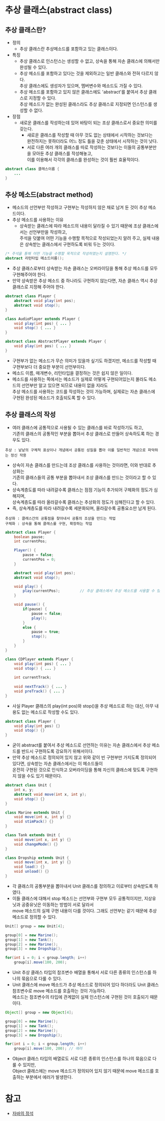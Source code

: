 # 추상 클래스(abstract class)

## 추상 클래스란?

* 정의
  * 추상 클래스란 추상메소드를 포함하고 있는 클래스이다.
* 특징
  * 추상 클래스로 인스턴스는 생성할 수 없고, 상속을 통해 자손 클래스에 의해서만 완성될 수 있다.
  * 추상 메소드를 포함하고 있다는 것을 제외하고는 일반 클래스와 전혀 다르지 않다.  
    추상 클래스에도 생성자가 있으며, 멤버변수와 메소드도 가질 수 있다.
  * 추상 메소드를 포함하고 있지 않은 클래스에도 'abstract'를 붙여서 추상 클래스로 지정할 수 있다.  
    추상 메소드가 없는 완성된 클래스라도 추상 클래스로 지정되면 인스턴스를 생성할 수 없다.
* 장점
  * 새로운 클래스를 작성하는데 있어 바탕이 되는 조상 클래스로서 중요한 의미를 갖는다.
    * 새로운 클래스를 작성할 때 아무 것도 없는 상태에서 시작하는 것보다는  
      완전하지는 못하더라도 어느 정도 틀을 갖춘 상태에서 시작하는 것이 낫다.
    * 서로 다른 여러 개의 클래스를 따로 작성하는 것보다는 이들의 공통부분만을 모아둔 추상 클래스를 작성해놓고,  
      이를 이용해서 각각의 클래스를 완성하는 것이 훨씬 효율적이다.

```java
abstract class 클래스이름 { 
    ...
}
```

## 추상 메소드(abstract method)

* 메소드의 선언부만 작성하고 구현부는 작성하지 않은 채로 남겨 둔 것이 추상 메소드이다.
* 추상 메소드를 사용하는 이유
  * 상속받는 클래스에 따라 메소드의 내용이 달라질 수 있기 때문에 조상 클래스에서는 선언부만을 작성하고,  
    주석을 덧붙여 어떤 기능을 수행할 목적으로 작성되었는지 알려 주고, 실제 내용은 상속받는 클래스에서 구현하도록 비워 두는 것이다.

```java
/* 주석을 통해 어떤 기능을 수행할 목적으로 작성하였는지 설명한다. */
abstract 리턴타입 메소드이름();
```

* 추상 클래스로부터 상속받는 자손 클래스는 오버라이딩을 통해 추상 메소드를 모두 구현해주어야 한다.
* 만약 상속받은 추상 메소드 중 하나라도 구현하지 않는다면, 자손 클래스 역시 추상 클래스로 지정해 주어야 한다.

```java
abstract class Player {
    abstract void play(int pos);
    abstract void stop();
}

class AudioPlayer extends Player {
    void play(int pos) { ... }
    void stop() { ... }
}

abstract class AbstractPlayer extends Player {
    void play(int pos) { ... }
}
```

* 구현부가 없는 메소드가 무슨 의미가 있을까 싶기도 하겠지만, 메소드를 작성할 때 구현부보다 더 중요한 부분이 선언부이다.
* 메소드 이름, 매개변수, 리턴타입을 결정하는 것은 쉽지 않은 일이다.
* 메소드를 사용하는 쪽에서는 메소드가 실제로 어떻게 구현되어있는지 몰라도 메소드의 선언부만 알고 있으면 되므로 내용이 없을 지라도  
  추상 메소드를 사용하는 코드를 작성하는 것이 가능하며, 실제로는 자손 클래스에 구현된 완성된 메소드가 호출되도록 할 수 있다.

## 추상 클래스의 작성

* 여러 클래스에 공통적으로 사용될 수 있는 클래스를 바로 작성하기도 하고,  
  기존의 클래스의 공통적인 부분을 뽑아서 추상 클래스로 만들어 상속하도록 하는 경우도 있다.

```
추상 : 낱낱의 구체적 표상이나 개념에서 공통된 성질을 뽑아 이를 일반적인 개념으로 파악하는 정신 작용
```

* 상속이 자손 클래스를 만드는데 조상 클래스를 사용하는 것이라면, 이와 반대로 추상화는  
  기존의 클래스들의 공통 부분을 뽑아내서 조상 클래스를 만드는 것이라고 할 수 있다.
* 상속계층도를 따라 내려갈수록 클래스는 점점 기능이 추가되어 구체화의 정도가 심해지며,  
  상속계층도를 따라 올라갈수록 클래스는 추상화의 정도가 심해진다고 할 수 있다.
* 즉, 상속계층도를 따라 내려갈수록 세분화되며, 올라갈수록 공통요소만 남게 된다.

```
추상화 : 클래스간의 공통점을 찾아내서 공통의 조상을 만드는 작업
구체화 : 상속을 통해 클래스를 구현, 확장하는 작업
```

```java
abstract class Player {
    boolean pause;
    int currentPos;

    Player() {
        pause = false;
        currentPos = 0;
    }

    abstract void play(int pos);
    abstract void stop();

    void play() {
        play(currentPos);         // 추상 클래스에서 추상 메소드를 사용할 수 있다.
    }

    void pause() {
        if(pause) {
            pause = false;
            play();
        }
        else {
            pause = true;
            stop();
        }
    }
}
```

```java
class CDPlayer extends Player {
    void play(int pos) { ... }
    void stop() { ... }
    
    int currentTrack;
    
    void nextTrack() { ... }
    void preTrack() { ... }
}
```

* 사실 Player 클래스의 play(int pos)와 stop()을 추상 메소드로 하는 대신, 아무 내용도 없는 메소드로 작성할 수도 있다.

```java
abstract class Player {
    void play(int pos) {}
    void stop() {}
}
```

* 굳이 abstract를 붙여서 추상 메소드로 선언하는 이유는 자손 클래스에서 추상 메소드를 반드시 구현하도록 강요하기 위해서이다.
* 만약 추상 메소드로 정의되어 있지 않고 위와 같이 빈 구현부만 가지도록 정의되어 있다면, 상속받는 자손 클래스에서는 이 메소드들이  
  온전히 구현된 것으로 인식하고 오버라이딩을 통해 자신의 클래스에 맞도록 구현하지 않을 수도 있기 때문이다.
  
```java
abstract class Unit {
    int x, y;
    abstract void move(int x, int y);
    void stop() {}
}

class Marine extends Unit {
    void move(int x, int y) {}
    void stimPack() {}
}

class Tank extends Unit {
    void move(int x, int y) {}
    void changeMode() {}
}

class Dropship extends Unit {
    void move(int x, int y) {}
    void load() {}
    void unload() {}
}
```

* 각 클래스의 공통부분을 뽑아내서 Unit 클래스를 정의하고 이로부터 상속받도록 하였다.
* 이들 클래스에 대해서 stop 메소드는 선언부와 구현부 모두 공통적이지만, 지상유닛과 공중유닛은 이동하는 방법이 서로 달라서  
  move 메소드의 실제 구현 내용이 다를 것이다. 그래도 선언부는 같기 때문에 추상 메소드로 정의할 수 있다.

```java
Unit[] group = new Unit[4];

group[0] = new Marine();
group[1] = new Tank();
group[2] = new Marine();
group[3] = new Dropship();

for(int i = 0; i < group.length; i++)
    group[i].move(100, 200);
```

* Unit 추상 클래스 타입의 참조변수 배열을 통해서 서로 다른 종류의 인스턴스를 하나의 묶음으로 다룰 수 있다.
* Unit 클래스에 move 메소드가 추상 메소드로 정의되어 있다 하더라도 Unit 클래스 참조변수로 move 메소드를 호출하는 것이 가능하다.  
  메소드는 참조변수의 타입에 관계없이 실제 인스턴스에 구현된 것이 호출되기 때문이다.

```java
Object[] group = new Object[4];

group[0] = new Marine();
group[1] = new Tank();
group[2] = new Marine();
group[3] = new Dropship();

for(int i = 0; i < group.length; i++)
    group[i].move(100, 200); // 에러
```

* Object 클래스 타입의 배열로도 서로 다른 종류의 인스턴스를 하나의 묶음으로 다룰 수 있지만,  
  Object 클래스에는 move 메소드가 정의되어 있지 않기 때문에 move 메소드를 호출하는 부분에서 에러가 발생한다.

# 참고

* [자바의 정석](http://www.kyobobook.co.kr/product/detailViewKor.laf?ejkGb=KOR&mallGb=KOR&barcode=9788994492032&orderClick=LAG&Kc=)
